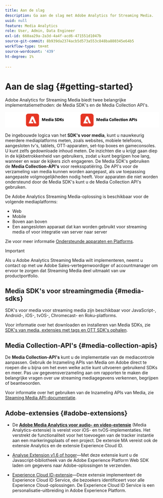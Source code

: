 ```yaml
---
title: Aan de slag
description: Ga aan de slag met Adobe Analytics for Streaming Media.
uuid: null
feature: Media Analytics
role: User, Admin, Data Engineer
exl-id: 660aa29a-2a3d-4a4f-acd6-471551d1047b
source-git-commit: 8b939da2374acb5d573a553c848ba880345e64b5
workflow-type: tm+mt
source-wordcount: '439'
ht-degree: 1%

---
```


# Aan de slag {#getting-started}

Adobe Analytics for Streaming Media biedt twee belangrijke implementatiemethoden: de Media SDK&#39;s en de Media Collection API&#39;s.

![methoden](assets/getting-started2.png)

De ingebouwde logica van het **SDK&#39;s voor media**, kunt u nauwkeurig meerdere mediaplatforms meten, zoals websites, mobiele telefoons, aangesloten tv&#39;s, tablets, OTT-apparaten, set-top boxes en gameconsoles. U kunt zelfs gedownloade inhoud meten. De inzichten die u krijgt gaan diep in de kijkbetrokkenheid van gebruikers, zodat u kunt begrijpen hoe lang, wanneer en waar de kijkers zich engageren. De Media SDK&#39;s gebruiken de **Media Collection-API&#39;s** voor reeksspatiëring. De API&#39;s voor de verzameling van media kunnen worden aangepast, als uw toepassing aangepaste volgmogelijkheden nodig heeft. Voor apparaten die niet worden ondersteund door de Media SDK&#39;s kunt u de Media Collection API&#39;s gebruiken.

De Adobe Analytics Streaming Media-oplossing is beschikbaar voor de volgende mediaplatforms:

* Web
* Mobile
* Boven aan boven
* Een aangesloten apparaat dat kan worden gebruikt voor streaming media of voor integratie van server naar server

Zie voor meer informatie [Ondersteunde apparaten en Platforms](#_Supported_devices_and).

>[!IMPORTANT]
>
>Als u Adobe Analytics Streaming Media wilt implementeren, neemt u contact op met uw Adobe Sales-vertegenwoordiger of accountmanager om ervoor te zorgen dat Streaming Media deel uitmaakt van uw productportfolio.

## Media SDK&#39;s voor streamingmedia {#media-sdks}

SDK&#39;s voor media voor streaming media zijn beschikbaar voor JavaScript-, Android-, iOS-, tvOS-, Chromecast- en Roku-platforms.

Voor informatie over het downloaden en installeren van Media SDKs, zie [SDK&#39;s van media, extensies met tags en OTT SDK&#39;s ophalen](/help/getting-started/download-sdks.md).


## Media Collection-API&#39;s {#media-collection-apis}

De **Media Collection-API&#39;s** kunt u de implementatie van de mediacontrole aanpassen. Gebruik de Inzameling APIs van Media om Adobe direct te roepen die u bijna om het even welke actie kunt uitvoeren gebruikend SDKs en meer. Pas uw gegevensverzameling aan om rapporten te maken die belangrijke vragen over uw streaming mediagegevens verkennen, begrijpen of beantwoorden.

Voor informatie over het gebruiken van de Inzameling APIs van Media, zie [Steaming Media API-documentatie](/help/implementation/media-collection-api/mc-api-overview.md).

## Adobe-extensies {#adobe-extensions}

* De [**Adobe Media Analytics voor audio- en video-extensie**](https://experienceleague.adobe.com/docs/experience-platform/tags/extensions/adobe/media-analytics/overview.html?lang=en) (Media Analytics-extensie) is vereist voor iOS- en tvOS-implementaties. Het verstrekt de functionaliteit voor het toevoegen van de tracker instantie aan een markeringsplaats of een project. De extensie MA vereist ook de extensie Analytics en de extensie Experience Cloud ID.

* [Analyse Extension v1.6 of hoger](https://experienceleague.adobe.com/docs/experience-platform/tags/extensions/adobe/analytics/overview.html?lang=en)—Met deze extensie kunt u de Javascript-bibliotheek van de Adobe Experience Platform Web SDK laden om gegevens naar Adobe-oplossingen te verzenden.

* [Experience Cloud ID-extensie](https://experienceleague.adobe.com/docs/experience-platform/tags/extensions/adobe/id-service/overview.html?lang=en)—Deze extensie implementeert de Experience Cloud ID Service, die bezoekers identificeert voor alle Experience Cloud-oplossingen. De Experience Cloud ID Service is een personalisatie-uitbreiding in Adobe Experience Platform.
